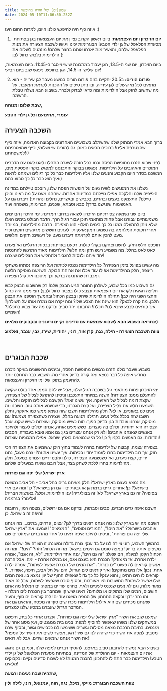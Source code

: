 ```yaml
---
title: שבוע(ים) של חזרה מחופשה
date: 2024-05-10T11:06:50.252Z
---
```

איזה כיף היה להיפגש כולנו היום, למרות החום העז :) 

1.  **יום הזיכרון ויום העצמאות**: ביום ראשון הקרוב נציין את יום העצמאות בגן בפתיחת מסעדת הפלאפל של גן ילדי הטבע! הבוגרימות יכינו ויגישו לשכבה הצעירה את מנות הפלאפל שלהם, והצעירימות יארחו אותנו בחצר שלהם! מוזמנים לשלוח את הילדימות בלבוש כחול לבן (:

ביום הזיכרון, יום שני ה-13.5, הגן יעבוד במתכונת שישי וייסגר ב-11:45. ביום העצמאות, יום שלישי ה-14.5, הגן בחופש. ניפגש שוב ביום רביעי!

2. **פורום הורים:** ב20.5 יתקיים בזום פורום הורים בנושא מעבר לגן עירייה - הוא מתאים לכל מי שעולים לגן עירייה, ובו ניתן טיפים על ההכנות לקראת המעבר, על מה שחשוב לחזק אצל הילדימות ומה כדאי לבדוק ולברר. בשבוע הבא נשלח טבלת הרשמה.

**שבת שלום ומנוחה,**

**עומרי, אחינועם וכל גן ילדי הטבע**

## השכבה הצעירה

ברוך הבא אמרי המתוק שלנו שהשתלב בשבועיים האחרונים בקבוצה האדומה, איזה כייף שהצטרפת אלינו! ברוכים הבאים כמובן גם להורים שי ושלומי, כייף שהצטרפתם למשפחתנו!:)

לפני שבוע חזרנו מחופשת הפסח וכמו בכל חזרה לשגרה התחלנו לאט לאט עם הדברים המוכרים והאהובים על הילדימות. נפגשנו בבוקר והתכנסנו למפגש בוקר והפסקת מים, המשכנו בסדר היום הקבוע והנעים שלנו אליו הילדימות כבר כל כך רגילים ושמחנו לראות איך הוא כבר כל כך טבוע בהם:) 

ניצלנו את המפגשים לשיח נעים על חופשות הפסח שלנו, רובכם טיילתם במדינה היפיפיה שלנו וחלקכם אפילו טיילתם במדינות אחרות. שוחחנו מעט על מה ראינו והיכן טיילנו? התעמקנו בעצים ובהרים, בכבישים ובגשרים, נחלים ונהרות:) דיברנו גם על האנשימות שפגשנו בדרך! סבא וסבתא, שכנים, חברימות, משפחה ועוד.

ביום שני נשמעה צפירת יום הזיכרון לשואה ברחבי המדינה. ימי הזיכרון הם ימים משמעותיים עבורנו אבל פחות מותאמי תוכן עבור הגיל הרך. הדבר הבולט בימים האלו שלא ניתן להתעלם ממנו כל כך בימים האלו- הוא הצפירה. הרבה מהילדימות, במיוחד אחרי תקופת המלחמה בה נשמעו המון אזעקות- לעתים חוששים מרעשים חזקים וכדי מעט להכין אותם לקראתה דיברנו מעט על רעשים: חזקים וחלשים. 

תופפנו חלש וחזק, לחשנו וצחקנו בקולי קולות, רקענו בעדינות בכפות הרגליים ואז צעדנו לאט לאט בחלל. מה משמיע רעש חזק ומה חלש? הילדימות מאוד התרגשו להתנסות יחד איתנו ולנסות להגביר ולהחליש את הצלילים שיצרנו! 

מה עשינו בפועל בזמן הצפירה? כל הילדימות נכנסו לכיתות ועל הריצפה נפתחו משחקי ריצפה, חלק מהילדימות אפילו עוד אכלו את ארוחת הבוקר. השמענו מוסיקה חלשה ומכבדת שהתנגנה ברקע וכך מיסכנו את קול הצפירה. 

גם השבוע כמו בכל שבוע, לשולחן החומר הגיע הבצק שלנו! רק שהשבוע הבצק לבש חליפה חגיגית לקראת יום העצמאות ונצבע כולו בצבעי כחול ולבן:) חצי ממנו היה כחול והחצי השני היה לבן! תחילה הילדימות שיחקו בבצק הכחול ובהמשך הוספנו את הבצק הלבן. מה קרה לבצק? הוא שינה את הצבע שלו? ומה יקרה אם נמרח אותו על השולחן? איך קוראים לצבע שיצא לנו? תכלת! התבוננו יחד סביב ובדקנו מה עוד צבוע בתכלת? השמיים! 

**נתראה בשבוע הבא לשבוע עצמאות עם סדינים נקיים ורעננים ובקבוקים מלאים:)**

**צוות השכבה הצעירה - הילה, נגה, קרן אור, רוני,  יהודית, שירז, גבי, ענבר, ואלמוג**

 

## שכבת הבוגרים

בשבוע שעבר כולנו חזרנו נרגשים מחופשת הפסח, ובימים הראשונים בעיקר נזכרנו מחדש איפה כל דבר נמצא ומה קורה בדיוק אחרי מה. השבוע כבר התחלנו יותר להתעמק בתוכן של ימי הזיכרון והעצמאות.

ימי הזיכרון פחות מותאמי גיל בשכבה הגיל שלנו, אבל יש להם סממן אחד בולט שקשה להתעלם ממנו: הצפירות! השנה במיוחד התעכבנו וניסינו להתרגל לצליל של הצפירה, שקצת דומה לצליל של האזעקה. איך עשינו זאת? הקשבנו לצלילים חזקים וחלשים. השמענו חלש את צליל הצפירה, ואז קצת הגברנו, כדי שנשמע אותה טוב. חשבנו: זה נעים לנו באוזניים, או לא? חלק מהילדימות חשבו שזה נשמע ממש כמו אזעקה, וחלק חשבו שזה בכלל צליל נעים. תרגלנו תנועה בחלל, ועצירה כשהצפירה נשמעת! עם מוסיקה, אנחנו עובדות בגן בדיוק הפוך: זזות כשיש מוסיקה, ועוצרות כשיש שקט. אבל הצפירה היא ייחודית, וכולם בה נעצרים. כששומעים אותה, אנחנו יכולים לעצור ולהיזכר באנשים שאנחנו אוהבים! ולא רק אנחנו עוצרים בגן: גם אמא ואבא בעבודה, הסבים והדודות. גם האנשים בקניון? כן! כל מי שנמצאים בארץ ישראל. אפילו המכוניות עוצרות!

בצפירה עצמה, קבוצה של ילדימות בחרה לעמוד בחוץ היכן ששומעים את הצפירה הכי חזק, אך רוב הילדימות בחרו לעמוד יחדיו בכיתות. איך עשינו את זה? יצרנו מעגל, נתנו ידיים, קצת ניערנו, ואז כשנשמעה הצפירה, כולנו עזבנו ידיים ועמדנו במעגל. חלק מהילדימות בחרו ללכת לשחק בצד, אבל רובם נשארו במעגלים שלהם.

**ארץ ישראל שלי יפה וגם פורחת**

מה נמצא בעצם בארץ ישראל? חלק מאיתנו גרים בתל אביב - תל אביב נמצאת בישראל? כן! אחרים גרים ברמת גן או גבעתיים - גם הן בישראל? כן! ומה עם ארי בסופיה? זה גם בארץ ישראל? לא! זה בבולגריה! ענו הילדימות. ופלג? בארצות הברית! אלינור? בגרמניה!

חשבנו איפה גרים חברים, סבים וסבתות, ובדקנו אם גם ירושלים, מצפה רמון, רחובות וחיפה זה בישראל. כן!

חשבנו מה יש בארץ שלנו: מה אנחנו רואים בדרך לגן? עצים, פרחים, בתים… מה אנחנו אוהבים בישראל? "את הים!", "חמורים וסוסים", "חמציצים"! שמענו את "ארץ ישראל שלי יפה וגם פורחת", וניסינו להיזכר איפה ראינו כל אחד מהדברים שמוזכרים שם.

בהמשך השבוע, רוני ציירה לנו על בד ענקי צורה גדולה ומשונה: זו הצורה של ישראל אם מקיפים אותה בדיוק! במפה סומנו גם הימים בישאל. מה זה הכחול הזה? "הים!". ומה זה הכחול הקטן למעלה, הם שאלו: "זה גם הים", ענה אחד הילדימות. "לא, זה אגם", אמרה ילדה אחרת. אז מי צודק? הכנרת היא בעצם אגם, או במילה אחרת - ימה. אבל הרבה אנשים קוראים לה פשוט "ים כנרת". "את המים של הכנרת אפשר לשתות", אמרה ילדה אחת. נכון! אלו מים מתוקים! ואיך קוראים לים הגדול, הים של תל אביב, חיפה, אשדוד…? קוראים לו הים התיכון, והוא ענקי! כל כך גדול שאפילו החוף של יוון נמצא בו. ואת המים שלו אפשר לשתות? התשובות היו מעורבות, ובסוף סוכם שאפשר לשתות, אבל זה מאוד מאוד מלוח, וגם לא נעים שנכנס לעיניים ולאף. בחרנו עוד ים במפה: ים המלח! מה אתם חושבים, המים שלו מתוקים או מלוחים? ראינו שיש קו שמחבר בין הכנרת לים המלח - זהו נהר ירדן! ובקצה התחתון של המפה מצאנו עוד ים! לזה קוראים ים סוף, והעיר שאנחנו מכירים שם היא אילת! הילדימות נזכרו שים סוף זה מפסח, והראינו גם את המדבר הגדול שעברנו במסע שלנו למצרים.

שמענו שוב את השיר "ארץ ישראל שלי יפה וגם פורחת", ועצרנו אחרי כל בית, חיפשנו במשחקים שלנו משהו שאפשר להוסיף למפה: בנינו בית ממגנטים, ועץ מסוג אחר של מגנטים. בתיבת הרכבת מצאנו מסילות וגשרים ששימשו לנו ככבישים וגשר, ובסוף שרנו מסביב למפה את השיר כדי שיהיה לנו גם שיר! רגע, אפשר לשים את השיר על המפה? את השיר אנחנו שומעים ושרים, אבל לא רואים!

בשבוע הבא נמשיך להתבונן סביב בארצנו, להוסיף דברים למפה שלנו, וכמובן גם נחגוג את יום העצמאות - יום ההולדת של המדינה, בפתיחת מסעדת הפלאפל של גן ילדי הטבע! הילדימות כבר התחילו להתכונן להכנת המנות! לא לשכוח סדינים נקיים ובקבוקים מלאים!

**שתהיה שבת נעימה ורגועה,**

**צוות השכבה הבוגרת: מייקי, מיכל, נגה, חוה, עמנואל, רוני, לילה ולין**